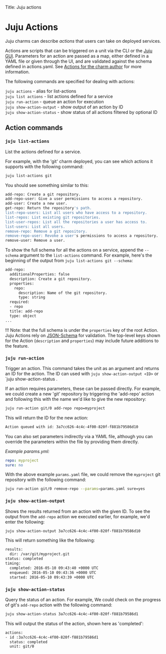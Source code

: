 Title: Juju actions  

# Juju Actions

Juju charms can describe *actions* that users can take on deployed services.

Actions are scripts that can be triggered on a unit via the CLI or the [Juju
GUI](controllers-gui.html). Parameters for an action are passed as a map,
either defined in a YAML file or given through the UI, and are validated
against the schema defined in actions.yaml. See
[Actions for the charm author](authors-charm-actions.html) for more
information.

The following commands are specified for dealing with actions:

`juju actions` - alias for list-actions  
`juju list actions` - list actions defined for a service  
`juju run-action` - queue an action for execution  
`juju show-action-output` - show output of an action by ID  
`juju show-action-status` - show status of all actions filtered by optional ID  

## Action commands 

### `juju list-actions`

List the actions defined for a service.  

For example, with the 'git' charm deployed, you can see which actions it
supports with the following command:

```bash
juju list-actions git
```

You should see something similar to this: 

```bash
add-repo: Create a git repository.
add-repo-user: Give a user permissions to access a repository.
add-user: Create a new user.
get-repo: Return the repository's path.
list-repo-users: List all users who have access to a repository.
list-repos: List existing git repositories.
list-user-repos: List all the repositories a user has access to.
list-users: List all users.
remove-repo: Remove a git repository.
remove-repo-user: Revoke a user's permissions to access a repository.
remove-user: Remove a user.
```

To show the full schema for all the actions on a service, append the `--schema`
argument to the `list-actions` command. For example, here's the beginning of
the output from `juju list-actions git --schema`:

```bash
add-repo:
  additionalProperties: false
  description: Create a git repository.
  properties:
    repo:
      description: Name of the git repository.
      type: string
  required:
  - repo
  title: add-repo
  type: object
...
```

!!! Note: that the full schema is under the `properties` key of the root Action.
Juju Actions rely on [JSON-Schema](http://json-schema.org) for validation.
The top-level keys shown for the Action (`description` and `properties`) may
include future additions to the feature.

### `juju run-action`

Trigger an action. This command takes the unit as an argument and returns an ID
for the action. The ID can used with `juju show-action-output <ID>` or `juju
show-action-status <ID>.

If an action requires parameters, these can be passed directly. For example, we
could create a new 'git' repository by triggering the 'add-repo' action and
following this with the name we'd like to give the new repository:


```bash
juju run-action git/0 add-repo repo=myproject
```
This will return the ID for the new action:

```bash
Action queued with id: 3a7cc626-4c4c-4f00-820f-f881b79586d10
```

You can also set parameters indirectly via a YAML file, although you can
override the parameters within the file by providing them directly.

*Example params.yml:*
```yaml
repo: myproject
sure: no
```
With the above example `params.yaml` file, we could remove the `myproject` git repository
with the following command:

```bash
juju run-action git/0 remove-repo --params=params.yaml sure=yes
```

### `juju show-action-output`

Shows the results returned from an action with the given ID. To
see the output from the `add-repo` action we executed earlier, for example,
we'd enter the following:

```bash
juju show-action-output 3a7cc626-4c4c-4f00-820f-f881b79586d10
```
This will return something like the following:
```bash
results:
  dir: /var/git/myproject.git
status: completed
timing:
  completed: 2016-05-10 09:43:40 +0000 UTC
  enqueued: 2016-05-10 09:43:36 +0000 UTC
  started: 2016-05-10 09:43:39 +0000 UTC
```

### `juju show-action-status`

Query the status of an action. For example, We could check on the progress of git's
`add-repo` action with the following command:

```bash
juju show-action-status 3a7cc626-4c4c-4f00-820f-f881b79586d1
```
This will output the status of the action, shown here as 'completed':

```bash
actions:
- id :3a7cc626-4c4c-4f00-820f-f881b79586d1 
  status: completed
  unit: git/0
```
